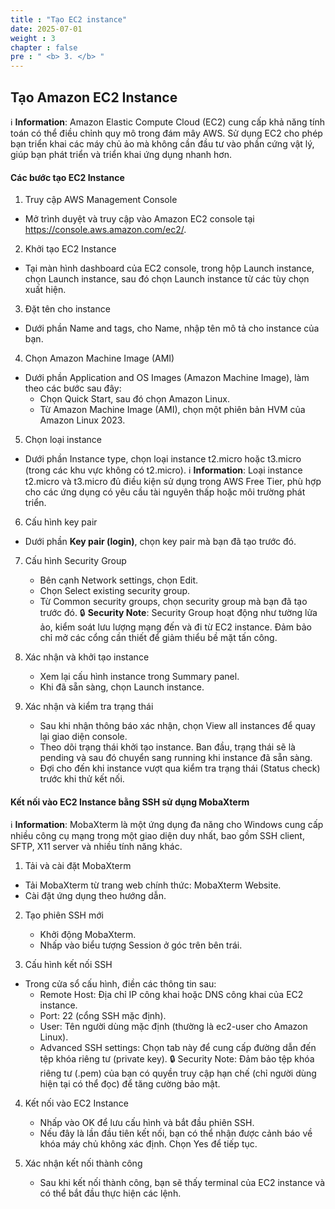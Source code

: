 ```yaml
---
title : "Tạo EC2 instance"
date: 2025-07-01
weight : 3
chapter : false
pre : " <b> 3. </b> "
---
```

## Tạo Amazon EC2 Instance
ℹ️ **Information**: Amazon Elastic Compute Cloud (EC2) cung cấp khả năng tính toán có thể điều chỉnh quy mô trong đám mây AWS. Sử dụng EC2 cho phép bạn triển khai các máy chủ ảo mà không cần đầu tư vào phần cứng vật lý, giúp bạn phát triển và triển khai ứng dụng nhanh hơn.

#### Các bước tạo EC2 Instance
1. Truy cập AWS Management Console

- Mở trình duyệt và truy cập vào Amazon EC2 console tại https://console.aws.amazon.com/ec2/.
2. Khởi tạo EC2 Instance

- Tại màn hình dashboard của EC2 console, trong hộp Launch instance, chọn Launch instance, sau đó chọn Launch instance từ các tùy chọn xuất hiện.


3. Đặt tên cho instance

- Dưới phần Name and tags, cho Name, nhập tên mô tả cho instance của bạn.


4. Chọn Amazon Machine Image (AMI)

- Dưới phần Application and OS Images (Amazon Machine Image), làm theo các bước sau đây:
    - Chọn Quick Start, sau đó chọn Amazon Linux.
    - Từ Amazon Machine Image (AMI), chọn một phiên bản HVM của Amazon Linux 2023.

5. Chọn loại instance

- Dưới phần Instance type, chọn loại instance t2.micro hoặc t3.micro (trong các khu vực không có t2.micro).
ℹ️ **Information**: Loại instance t2.micro và t3.micro đủ điều kiện sử dụng trong AWS Free Tier, phù hợp cho các ứng dụng có yêu cầu tài nguyên thấp hoặc môi trường phát triển.

6. Cấu hình key pair

- Dưới phần **Key pair (login)**, chọn key pair mà bạn đã tạo trước đó.


7. Cấu hình Security Group

    - Bên cạnh Network settings, chọn Edit.
    - Chọn Select existing security group.
    - Từ Common security groups, chọn security group mà bạn đã tạo trước đó.
🔒 **Security Note**: Security Group hoạt động như tường lửa ảo, kiểm soát lưu lượng mạng đến và đi từ EC2 instance. Đảm bảo chỉ mở các cổng cần thiết để giảm thiểu bề mặt tấn công.


8. Xác nhận và khởi tạo instance

    - Xem lại cấu hình instance trong Summary panel.
    - Khi đã sẵn sàng, chọn Launch instance.

9. Xác nhận và kiểm tra trạng thái

    - Sau khi nhận thông báo xác nhận, chọn View all instances để quay lại giao diện console.
    - Theo dõi trạng thái khởi tạo instance. Ban đầu, trạng thái sẽ là pending và sau đó chuyển sang running khi instance đã sẵn sàng.
    - Đợi cho đến khi instance vượt qua kiểm tra trạng thái (Status check) trước khi thử kết nối.




#### Kết nối vào EC2 Instance bằng SSH sử dụng MobaXterm
ℹ️ **Information**: MobaXterm là một ứng dụng đa năng cho Windows cung cấp nhiều công cụ mạng trong một giao diện duy nhất, bao gồm SSH client, SFTP, X11 server và nhiều tính năng khác.

1. Tải và cài đặt MobaXterm

- Tải MobaXterm từ trang web chính thức: MobaXterm Website.
- Cài đặt ứng dụng theo hướng dẫn.
2. Tạo phiên SSH mới

    - Khởi động MobaXterm.
    - Nhấp vào biểu tượng Session ở góc trên bên trái.
3. Cấu hình kết nối SSH

- Trong cửa sổ cấu hình, điền các thông tin sau:
    - Remote Host: Địa chỉ IP công khai hoặc DNS công khai của EC2 instance.
    - Port: 22 (cổng SSH mặc định).
    - User: Tên người dùng mặc định (thường là ec2-user cho Amazon Linux).
    - Advanced SSH settings: Chọn tab này để cung cấp đường dẫn đến tệp khóa riêng tư (private key).
🔒 Security Note: Đảm bảo tệp khóa riêng tư (.pem) của bạn có quyền truy cập hạn chế (chỉ người dùng hiện tại có thể đọc) để tăng cường bảo mật.


4. Kết nối vào EC2 Instance

    - Nhấp vào OK để lưu cấu hình và bắt đầu phiên SSH.
    - Nếu đây là lần đầu tiên kết nối, bạn có thể nhận được cảnh báo về khóa máy chủ không xác định. Chọn Yes để tiếp tục.
5. Xác nhận kết nối thành công

    - Sau khi kết nối thành công, bạn sẽ thấy terminal của EC2 instance và có thể bắt đầu thực hiện các lệnh.


